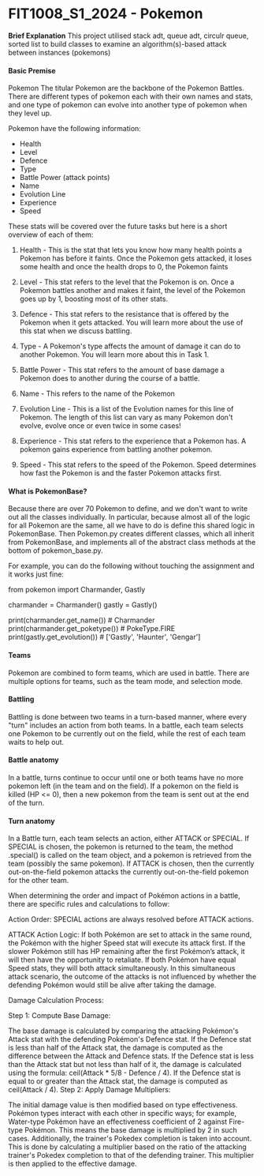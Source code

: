 # FIT1008_S1_2024 - Pokemon

**Brief Explanation**
This project utilised stack adt, queue adt, circulr queue, sorted list to build classes to examine an algorithm(s)-based attack between instances (pokemons)

#### Basic Premise
Pokemon
The titular Pokemon are the backbone of the Pokemon Battles. There are different types of pokemon each with their own names and stats, and one type of pokemon can evolve into another type of pokemon when they level up.

Pokemon have the following information:

- Health
- Level
- Defence
- Type
- Battle Power (attack points)
- Name
- Evolution Line
- Experience
- Speed

These stats will be covered over the future tasks but here is a short overview of each of them:


1. Health - This is the stat that lets you know how many health points a Pokemon has before it faints. Once the Pokemon gets attacked, it loses some health and once the health drops to 0, the Pokemon faints

2. Level - This stat refers to the level that the Pokemon is on. Once a Pokemon battles another and makes it faint, the level of the Pokemon goes up by 1, boosting most of its other stats. 

3. Defence - This stat refers to the resistance that is offered by the Pokemon when it gets attacked. You will learn more about the use of this stat when we discuss battling.

4. Type - A Pokemon's type affects the amount of damage it can do to another Pokemon. You will learn more about this in Task 1.

5. Battle Power - This stat refers to the amount of base damage a Pokemon does to another during the course of a battle. 

6. Name - This refers to the name of the Pokemon

7. Evolution Line - This is a list of the Evolution names for this line of Pokemon. The length of this list can vary as many Pokemon don't evolve, evolve once or even twice in some cases! 

8. Experience - This stat refers to the experience that a Pokemon has. A pokemon gains experience from battling another pokemon.

9. Speed - This stat refers to the speed of the Pokemon. Speed determines how fast the Pokemon is and the faster Pokemon attacks first.


#### What is PokemonBase?
Because there are over 70 Pokemon to define, and we don't want to write out all the classes individually.  In particular, because almost all of the logic for all Pokemon are the same, all we have to do is define this shared logic in PokemonBase. Then Pokemon.py creates different classes, which all inherit from PokemonBase, and implements all of the abstract class methods at the bottom of pokemon_base.py.

For example, you can do the following without touching the assignment and it works just fine:


from pokemon import Charmander, Gastly

charmander = Charmander()
gastly = Gastly()

print(charmander.get_name())        # Charmander
print(charmander.get_poketype())    # PokeType.FIRE
print(gastly.get_evolution())       # ['Gastly', 'Haunter', 'Gengar']

#### Teams
Pokemon are combined to form teams, which are used in battle. There are multiple options for teams, such as the team mode, and selection mode.


#### Battling
Battling is done between two teams in a turn-based manner, where every "turn" includes an action from both teams. In a battle, each team selects one Pokemon to be currently out on the field, while the rest of each team waits to help out.

#### Battle anatomy

In a battle, turns continue to occur until one or both teams have no more pokemon left (in the team and on the field). If a pokemon on the field is killed (HP <= 0), then a new pokemon from the team is sent out at the end of the turn.

#### Turn anatomy

In a Battle turn, each team selects an action, either ATTACK  or SPECIAL. If SPECIAL is chosen, the pokemon is returned to the team, the method .special() is called on the team object, and a pokemon is retrieved from the team (possibly the same pokemon). If ATTACK is chosen, then the currently out-on-the-field pokemon attacks the currently out-on-the-field pokemon for the other team.

When determining the order and impact of Pokémon actions in a battle, there are specific rules and calculations to follow:

Action Order: SPECIAL actions are always resolved before ATTACK actions.

ATTACK Action Logic: If both Pokémon are set to attack in the same round, the Pokémon with the higher Speed stat will execute its attack first. If the slower Pokémon still has HP remaining after the first Pokémon’s attack, it will then have the opportunity to retaliate. If both Pokémon have equal Speed stats, they will both attack simultaneously. In this simultaneous attack scenario, the outcome of the attacks is not influenced by whether the defending Pokémon would still be alive after taking the damage.

Damage Calculation Process:

Step 1: Compute Base Damage:

The base damage is calculated by comparing the attacking Pokémon's Attack stat with the defending Pokémon's Defence stat.
If the Defence stat is less than half of the Attack stat, the damage is computed as the difference between the Attack and Defence stats.
If the Defence stat is less than the Attack stat but not less than half of it, the damage is calculated using the formula: ceil(Attack * 5/8 - Defence / 4).
If the Defence stat is equal to or greater than the Attack stat, the damage is computed as ceil(Attack / 4).
Step 2: Apply Damage Multipliers:

The initial damage value is then modified based on type effectiveness. Pokémon types interact with each other in specific ways; for example, Water-type Pokémon have an effectiveness coefficient of 2 against Fire-type Pokémon. This means the base damage is multiplied by 2 in such cases.
Additionally, the trainer's Pokedex completion is taken into account. This is done by calculating a multiplier based on the ratio of the attacking trainer's Pokedex completion to that of the defending trainer. This multiplier is then applied to the effective damage.
